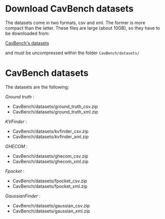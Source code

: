 # Download CavBench datasets

The datasets come in two formats, csv and xml. The former is more compact than the latter. 
These files are large (about 10GB), so they have to be downloaded from:

[CavBench's datasets](https://drive.google.com/drive/folders/1DTBTBwWTr_o7aZkwUw9XtD1Dcgk5740H)

and must be uncompressed within the folder <code>CavBench/datasets/</code>

# CavBench datasets

The datasets are the following:

*Ground truth* : 

 - CavBench/datasets/ground_truth_csv.zip
 - CavBench/datasets/ground_truth_xml.zip
 
*KVFinder* : 

 - CavBench/datasets/kvfinder_csv.zip
 - CavBench/datasets/kvfinder_xml.zip
 
 
*GHECOM* : 

 - CavBench/datasets/ghecom_csv.zip
 - CavBench/datasets/ghecom_xml.zip
 
 
*Fpocket* : 

 - CavBench/datasets/fpocket_csv.zip
 - CavBench/datasets/fpocket_xml.zip
 
 
*GaussianFinder* : 

 - CavBench/datasets/gaussian_csv.zip
 - CavBench/datasets/gaussian_xml.zip
 
 
 
 
 
  
  
  
  
